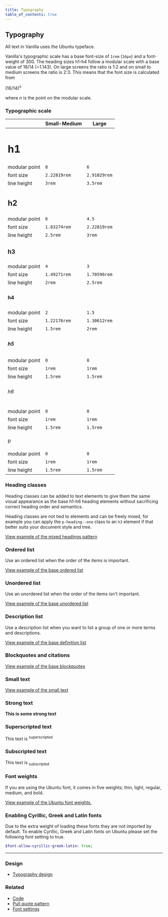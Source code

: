 ```yaml
---
title: Typography
table_of_contents: true
---
```


## Typography

All text in Vanilla uses the Ubuntu typeface.

Vanilla's typographic scale has a base font-size of `1rem` (`16px`) and a font-weight of 300.
The heading sizes h1-h4 follow a modular scale with a base value of 16/14 (~1.143). On large
screens the ratio is 1:2 and on small to medium screens the ratio is 2:3. This means that the
font size is calculated from

<p>(16/14)<sup><em>n</em></sup></p>

where _n_ is the point on the modular scale.

### Typographic scale

|               | Small-Medium | Large |
| ------------- | -----  | ------ |
| <h1 class="u-no-margin--bottom">h1</h1> |        |        |
| modular point | `8` | `6` |
| font size     | `2.22819rem` | `2.91029rem` |
| line height   | `3rem` | `3.5rem` |
| <h2 class="u-no-margin--bottom">h2</h2> |        |        |
| modular point | `6` | `4.5` |
| font size     | `1.83274rem` | `2.22819rem` |
| line height   | `2.5rem` | `3rem` |
| <h3 class="u-no-margin--bottom">h3</h3> |        |        |
| modular point | `4` | `3` |
| font size     | `1.49271rem` | `1.70596rem` |
| line height   | `2rem` | `2.5rem` |
| <h4 class="u-no-margin--bottom">h4</h4> |        |        |
| modular point | `2` | `1.5` |
| font size     | `1.22176rem` | `1.30612rem` |
| line height   | `1.5rem` | `2rem` |
| <h5 class="u-no-margin--bottom">h5</h5> |        |        |
| modular point | `0` | `0` |
| font size     | `1rem` | `1rem` |
| line height   | `1.5rem` | `1.5rem` |
| <h6 class="u-no-margin--bottom">h6</h6> |        |        |
| modular point | `0` | `0` |
| font size     | `1rem` | `1rem` |
| line height   | `1.5rem` | `1.5rem` |
| <p class="u-no-margin--bottom">p</p> |        |        |
| modular point | `0` | `0` |
| font size     | `1rem` | `1rem` |
| line height   | `1.5rem` | `1.5rem` |

### Heading classes

Heading classes can be added to text elements to give them the same visual
appearance as the base h1-h6 heading elements without sacrificing correct
heading order and semantics.

Heading classes are not tied to elements and can be freely mixed, for example
you can apply the `p-heading--one` class to an `h3` element if that better
suits your document style and tree.

<a href="https://vanilla-framework.github.io/vanilla-framework/examples/patterns/headings/mixed/"
    class="js-example">
    View example of the mixed headings pattern
</a>

### Ordered list

Use an ordered list when the order of the items is important.

<a href="https://vanilla-framework.github.io/vanilla-framework/examples/base/lists/ordered-list/"
    class="js-example">
    View example of the base ordered list
</a>

### Unordered list

Use an unordered list when the order of the items isn't important.

<a href="https://vanilla-framework.github.io/vanilla-framework/examples/base/lists/unordered-list/"
    class="js-example">
    View example of the base unordered list
</a>

### Description list

Use a description list when you want to list a group of one or more terms and
descriptions.

<a href="https://vanilla-framework.github.io/vanilla-framework/examples/base/lists/definition-list/"
    class="js-example">
    View example of the base definition list
</a>

### Blockquotes and citations

<a href="https://vanilla-framework.github.io/vanilla-framework/examples/base/blockquotes/"
    class="js-example">
    View example of the base blockquotes
</a>

### Small text

<a href="https://vanilla-framework.github.io/vanilla-framework/examples/base/small/"
    class="js-example">
    View example of the small text
</a>

### Strong text

<strong>This is some strong text</strong>

### Superscripted text

<p>This text is <sup>superscripted</sup></p>

### Subscripted text

<p>This text is <sub>subscripted</sub></p>

### Font weights

If you are using the Ubuntu font, it comes in five weights; thin, light, regular, medium, and bold.

<a href="https://vanilla-framework.github.io/vanilla-framework/examples/base/font-weights/"
    class="js-example">
    View example of the Ubuntu font weights.
</a>

### Enabling Cyrillic, Greek and Latin fonts

Due to the extra weight of loading these fonts they are not imported by
default. To enable Cyrillic, Greek and Latin fonts on Ubuntu please set the
following font setting to true.

``` sass
$font-allow-cyrillic-greek-latin: true;
```

<hr />

### Design

* [Typography design](https://github.com/ubuntudesign/vanilla-design/tree/master/Typography)

### Related

* [Code](/en/base/code)
* [Pull quote pattern](/en/patterns/pull-quote)
* [Font settings](/en/settings/font-settings)
